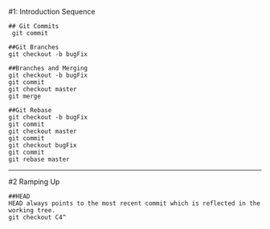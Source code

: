 #1: Introduction Sequence
    
    ## Git Commits
     git commit

    ##Git Branches
    git checkout -b bugFix

    ##Branches and Merging
    git checkout -b bugFix
    git commit
    git checkout master
    git merge

    ##Git Rebase
    git checkout -b bugFix
    git commit
    git checkout master
    git commit
    git checkout bugFix
    git commit
    git rebase master

- - - - - - - -

#2 Ramping Up

    ##HEAD
    HEAD always points to the most recent commit which is reflected in the working tree. 
    git checkout C4^
